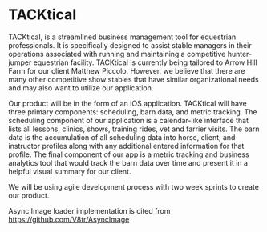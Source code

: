 # TACKtical

TACKtical, is a streamlined business management tool for equestrian professionals. It is specifically designed to assist stable managers in their operations associated with running and maintaining a competitive hunter-jumper equestrian facility. TACKtical is currently being tailored to Arrow Hill Farm for our client Matthew Piccolo. However, we believe that there are many other competitive show stables that have similar organizational needs and may also want to utilize our application.


Our product will be in the form of an iOS application. TACKtical will have three primary components: scheduling, barn data, and metric tracking. The scheduling component of our application is a calendar-like interface that lists all lessons, clinics, shows, training rides, vet and farrier visits. The barn data is the accumulation of all scheduling data into horse, client, and instructor profiles along with any additional entered information for that profile. The final component of our app is a metric tracking and business analytics tool that would track the barn data over time and present it in a helpful visual summary for our client. 


We will be using agile development process with two week sprints to create our product.

Async Image loader implementation is cited from https://github.com/V8tr/AsyncImage
